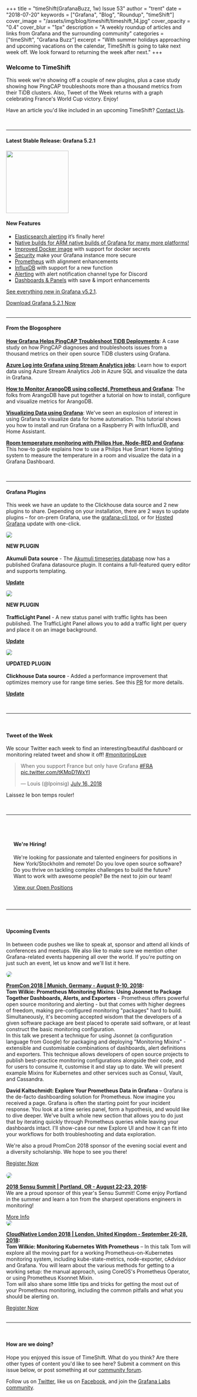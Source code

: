 +++
title = "timeShift(GrafanaBuzz, 1w) Issue 53"
author = "trent"
date = "2018-07-20"
keywords = ["Grafana", "Blog", "Roundup", "timeShift"]
cover_image = "/assets/img/blog/timeshift/timeshift_14.jpg"
cover_opacity = "0.4"
cover_blur = "1px"
description = "A weekly roundup of articles and links from Grafana and the surrounding community"
categories = ["timeShift", "Grafana Buzz"]
excerpt = "With summer holidays approaching and upcoming vacations on the calendar, TimeShift is going to take next week off. We look forward to returning the week after next."
+++

### Welcome to TimeShift

This week we're showing off a couple of new plugins, plus a case study showing how PingCAP troubleshoots more than a thousand metrics from their TiDB clusters. Also, Tweet of the Week returns with a graph celebrating France's World Cup victory. Enjoy!

Have an article you'd like included in an upcoming TimeShift? [Contact Us](mailto:hello@grafana.com).

<br />
<hr />

#### Latest Stable Release: Grafana 5.2.1
<div class="row row--no-gutters">
	<div class="col col--sm-3">
		<img src="/assets/img/blog/timeshift/grafana_release_icon.png" width="170" />
	</div>
	<div class="col col--sm-9">
		<h4>New Features</h4>
		<ul>
			<li><a href="http://docs.grafana.org/guides/whats-new-in-v5-2/#elasticsearch-alerting">Elasticsearch alerting</a> it’s finally here!</li>
			<li><a href="http://docs.grafana.org/guides/whats-new-in-v5-2/#native-builds-for-arm">Native builds for ARM native builds of Grafana for many more platforms!</li>
			<li><a href="http://docs.grafana.org/guides/whats-new-in-v5-2/#improved-docker-image">Improved Docker image</a> with support for docker secrets</li>
			<li><a href="http://docs.grafana.org/guides/whats-new-in-v5-2/#security">Security</a> make your Grafana instance more secure</li>
			<li><a href="http://docs.grafana.org/guides/whats-new-in-v5-2/#prometheus">Prometheus</a> with alignment enhancements</li>
			<li><a href="http://docs.grafana.org/guides/whats-new-in-v5-2/#influxdb">InfluxDB</a> with support for a new function</li>
			<li><a href="http://docs.grafana.org/guides/whats-new-in-v5-2/#alerting">Alerting</a> with alert notification channel type for Discord</li>
			<li><a href="http://docs.grafana.org/guides/whats-new-in-v5-2/#dashboards-panels">Dashboards &amp; Panels</a> with save &amp; import enhancements</li>
		</ul>
		<p>
			<a href="https://community.grafana.com/t/release-notes-v5-2-x/7894?utm_source=blog&utm_campaign=timeshift_53" target="_blank">See everything new in Grafana v5.2.1</a>.
		</p>
		<a href="https://grafana.com/grafana/download?utm_source=blog&utm_campaign=timeshift_53" target="_blank" class="btn btn--primary">Download Grafana 5.2.1 Now</a>
	</div>
</div>


<br />
<hr />

#### From the Blogosphere
[**How Grafana Helps PingCAP Troubleshoot TiDB Deployments**](https://grafana.com/grafana/ping-cap-case-study?utm_source=blog&utm_campaign=timeshift_53): A case study on how PingCAP diagnoses and troubleshoots issues from a thousand metrics on their open source TiDB clusters using Grafana.

[**Azure Log into Grafana using Stream Analytics jobs**](https://www.linkedin.com/pulse/azure-log-grafana-using-stream-analytics-jobs-matthieu-rossi/): Learn how to export data using Azure Stream Analytics Job in Azure SQL and visualize the data in Grafana.

[**How to Monitor ArangoDB using collectd, Prometheus and Grafana**](https://www.arangodb.com/tutorials/monitoring-collectd-prometheus-grafana/): The folks from ArangoDB have put together a tutorial on how to install, configure and visualize metrics for ArangoDB.

[**Visualizing Data using Grafana**](https://selfhostedhome.com/visualizing-data-using-grafana/): We've seen an explosion of interest in using Grafana to visualize data for home automation. This tutorial shows you how to install and run Grafana on a Raspberry Pi with InfluxDB, and Home Assistant.

[**Room temperature monitoring with Philips Hue, Node-RED and Grafana**](https://www.linkedin.com/pulse/room-temperature-monitoring-philips-hue-node-red-j%C3%BCrgen-breitenbaumer/): This how-to guide explains how to use a Philips Hue Smart Home lighting system to measure the temperature in a room and visualize the data in a Grafana Dashboard.


<br />
<hr />

#### Grafana Plugins
This week we have an update to the Clickhouse data source and 2 new plugins to share. Depending on your installation, there are 2 ways to update plugins – for on-prem Grafana, use the <a href="http://docs.grafana.org/administration/cli/#grafana-cli?utm_source=blog&utm_campaign=timeshift_49" target="_blank">grafana-cli tool</a>, or for <a href="https://grafana.com/cloud/grafana?utm_source=blog&utm_campaign=timeshift_49" target="_blank">Hosted Grafana</a> update with one-click.
<br />
<div class="blog-plugin">
	<div class="row row--md-gutters">
		<div class="col col--sm-2 blog-plugin-grid__item">
			<img style="border-radius: 4px;" src="https://grafana.com/api/plugins/akumuli-datasource/versions/1.0.3/logos/large" />
		</div>
		<div class="col col--sm-10 blog-plugin-grid__item">
			<p>
				<div class="new-plugin-tag"><strong>NEW PLUGIN</strong></div><br/>
				<strong>Akumuli Data source</strong> - The <a href="https://akumuli.org/" target="_blank">Akumuli timeseries database</a> now has a published Grafana datasource plugin. It contains a full-featured query editor and supports templating.
			</p>
			<p>
				<a class="btn btn-outline btn-small" href="https://grafana.com/plugins/akumuli-datasource?utm_source=blog&utm_campaign=timeshift_53" target="_blank"><strong>Update</strong></a>
			</p>
		</div>
	</div>
	<div class="row row--md-gutters">
		<div class="col col--sm-2 blog-plugin-grid__item">
			<img style="border-radius: 4px;" src="https://grafana.com/api/plugins/smartmakers-trafficlight-panel/versions/1.0.0/logos/large" />
		</div>
		<div class="col col--sm-10 blog-plugin-grid__item">
			<p>
				<div class="new-plugin-tag"><strong>NEW PLUGIN</strong></div><br/>
				<strong>TrafficLight Panel</strong> - A new status panel with traffic lights has been published. The TrafficLight Panel allows you to add a traffic light per query and place it on an image background.
			</p>
			<p>
				<a class="btn btn-outline btn-small" href="https://grafana.com/plugins/smartmakers-trafficlight-panel?utm_source=blog&utm_campaign=timeshift_53" target="_blank"><strong>Update</strong></a>
			</p>
		</div>
	</div>
	<div class="row row--md-gutters">
		<div class="col col--sm-2 blog-plugin-grid__item">
			<img style="border-radius: 4px;" src="https://grafana.com/api/plugins/vertamedia-clickhouse-datasource/versions/1.5.1/logos/large" />
		</div>
		<div class="col col--sm-10 blog-plugin-grid__item">
			<p>
				<div class="updated-plugin-tag"><strong>UPDATED PLUGIN</strong></div><br/>
				<strong>Clickhouse Data source</strong> - Added a performance improvement that optimizes memory use for range time series. See this <a href="https://github.com/Vertamedia/clickhouse-grafana/pull/61" target="_blank">PR</a> for more details.
			</p>
			<p>
				<a class="btn btn-outline btn-small" href="https://grafana.com/plugins/vertamedia-clickhouse-datasource?utm_source=blog&utm_campaign=timeshift_53" target="_blank"><strong>Update</strong></a>
			</p>
		</div>
	</div>
</div>


<br />
<hr />
<br />

<div>
	<div class="row row--no-gutters">
		<div class="col col--sm-12">
			<h4>Tweet of the Week</h4>
			We scour Twitter each week to find an interesting/beautiful dashboard or monitoring related tweet and show it off! <a href="https://twitter.com/hashtag/monitoringlove?src=hash" target="_blank">#monitoringLove</a>
			<blockquote class="twitter-tweet" data-lang="en"><p lang="en" dir="ltr">When you support France but only have Grafana <a href="https://twitter.com/hashtag/FRA?src=hash&amp;ref_src=twsrc%5Etfw">#FRA</a> <a href="https://t.co/tKMpD1WxYI">pic.twitter.com/tKMpD1WxYI</a></p>&mdash; Louis (@lpoinsig) <a href="https://twitter.com/lpoinsig/status/1018921407839813632?ref_src=twsrc%5Etfw">July 16, 2018</a></blockquote>
			<script async src="https://platform.twitter.com/widgets.js" charset="utf-8"></script>
			<p>Laissez le bon temps rouler!</p>
		</div>
	</div>
</div>

<br />
<hr />
<br />

<div style=" padding: 20px; background: url(/assets/img/blog/timeshift/polygon_texture_black.jpg); background-size: cover; border-radius: 4px;">
	<h4>We're Hiring!</h4>
	<p>We're looking for passionate and talented engineers for positions in New York/Stockholm and remote! Do you love open source software? Do you thrive on tackling complex challenges to build the future? Want to work with awesome people? Be the next to join our team!
	</p>
	<a class="btn btn-outline" href="https://grafana.com/about/hiring?utm_source=blog&utm_campaign=timeshift_53" target="_blank">View our Open Positions</a>
</div>

<br />
<hr />
<br />

#### Upcoming Events
In between code pushes we like to speak at, sponsor and attend all kinds of conferences and meetups. We also like to make sure we mention other Grafana-related events happening all over the world. If you're putting on just such an event, let us know and we'll list it here.

<div class="blog-plugin">
	<div class="row row--md-gutters">
		<div class="col col--md-3">
			<img style="border-radius: 50%;" class="large" src="/assets/img/blog/timeshift/prometheus_logo.svg" />
		</div>
		<div class="col col--md-8 col--sm-offset-1">
			<p>
				<strong><a href="https://sensu.io/summit" target="_blank">PromCon 2018 | Munich, Germany - August 9-10, 2018</a>:</strong>
				<br />
				<strong>Tom Wilkie: Prometheus Monitoring Mixins: Using Jsonnet to Package Together Dashboards, Alerts, and Exporters</strong> - Prometheus offers powerful open source monitoring and alerting - but that comes with higher degrees of freedom, making pre-configured monitoring "packages" hard to build. Simultaneously, it's becoming accepted wisdom that the developers of a given software package are best placed to operate said software, or at least construct the basic monitoring configuration.
				<br />
				In this talk we present a technique for using Jsonnet (a configuration language from Google) for packaging and deploying "Monitoring Mixins" - extensible and customisable combinations of dashboards, alert definitions and exporters. This technique allows developers of open source projects to publish best-practice monitoring configurations alongside their code, and for users to consume it, customise it and stay up to date. We will present example Mixins for Kubernetes and other services such as Consul, Vault, and Cassandra.
			</p>
			<p>
				<strong>David Kaltschmidt: Explore Your Prometheus Data in Grafana</strong> – Grafana is the de-facto dashboarding solution for Prometheus. Now imagine you received a page. Grafana is often the starting point for your incident response. You look at a time series panel, form a hypothesis, and would like to dive deeper. We've built a whole new section that allows you to do just that by iterating quickly through Prometheus queries while leaving your dashboards intact. I'll show-case our new Explore UI and how it can fit into your workflows for both troubleshooting and data exploration.
			</p>
			<p>
				We're also a proud PromCon 2018 sponsor of the evening social event and a diversity scholarship. We hope to see you there!
			</p>
			<a href="https://promcon.io/2018-munich/register/" target="_blank" class="btn btn--outline">Register Now</a>
		</div>
	</div>
	<br />
	<div class="row row--md-gutters">
		<div class="col col--md-3">
			<img style="border-radius: 50%;" class="large" src="/assets/img/blog/timeshift/sensu_summit.jpg" />
		</div>
		<div class="col col--md-8 col--sm-offset-1">
			<p>
				<strong><a href="https://sensu.io/summit" target="_blank">2018 Sensu Summit | Portland, OR - August 22-23, 2018</a>:</strong>
				<br />
				We are a proud sponsor of this year's Sensu Summit! Come enjoy Portland in the summer and learn a ton from the sharpest operations engineers in monitoring!
			</p>
			<a href="https://sensu.io/summit" target="_blank" class="btn btn--outline">More Info</a>
		</div>
	</div>
	<div class="row row--md-gutters">
		<div class="col col--md-3">
			<img style="border-radius: 50%;" class="large" src="/assets/img/blog/timeshift/cloudnative_london.jpg" />
		</div>
		<div class="col col--md-8 col--sm-offset-1">
			<p>
				<strong><a href="https://skillsmatter.com/conferences/10160-cloudnative-london-2018#overview" target="_blank">CloudNative London 2018 | London, United Kingdom - September 26-28, 2018</a>:</strong>
				<br />
				<strong>Tom Wilkie: Monitoring Kubernetes With Prometheus</strong> – In this talk Tom will explore all the moving part for a working Prometheus-on-Kubernetes monitoring system, including kube-state-metrics, node-exporter, cAdvisor and Grafana. You will learn about the various methods for getting to a working setup: the manual approach, using CoreOS's Prometheus Operator, or using Prometheus Ksonnet Mixin.
				<br />
				Tom will also share some little tips and tricks for getting the most out of your Prometheus monitoring, including the common pitfalls and what you should be alerting on.
			</p>
			<a href="https://skillsmatter.com/conferences/10160-cloudnative-london-2018#overview" target="_blank" class="btn btn--outline">Register Now</a>
		</div>
	</div>
	<br />
</div>
<hr />
<br />

#### How are we doing?
Hope you enjoyed this issue of TimeShift. What do you think? Are there other types of content you'd like to see here? Submit a comment on this issue below, or post something at our [community forum](http://community.grafana.com?utm_source=blog&utm_campaign=timeshift_53).

Follow us on [Twitter](http://twitter.com/grafana), like us on [Facebook](http://facebook.com/grafana), and join the [Grafana Labs community](http://grafana.com/signup?utm_source=blog&utm_campaign=timeshift_53).

